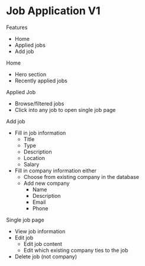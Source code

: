 # Job Application V1


Features  
- Home
- Applied jobs
- Add job


Home
- Hero section
- Recently applied jobs


Applied Job
- Browse/filtered jobs
- Click into any job to open single job page


Add job
- Fill in job information
  - Title
  - Type
  - Description
  - Location
  - Salary
- Fill in company information either
  - Choose from existing company in the database
  - Add new company
    - Name
    - Description
    - Email
    - Phone


Single job page
- View job information
- Edit job
  - Edit job content
  - Edit which existing company ties to the job
- Delete job (not company)


